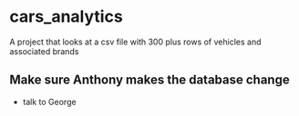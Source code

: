 # cars_analytics
A project that looks at a csv file with 300 plus rows of vehicles and associated brands

## Make sure Anthony makes the database change
- talk to George

